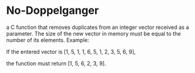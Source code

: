 # No-Doppelganger
a C function that removes duplicates from an integer vector received as a parameter. The size of the new vector in memory must be equal to the number of its elements.
Example:

If the entered vector is [1, 5, 1, 1, 6, 5, 1, 2, 3, 5, 6, 9],

the function must return [1, 5, 6, 2, 3, 9].
